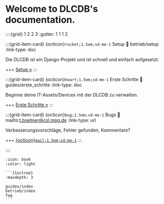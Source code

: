 # Welcome to DLCDB's documentation.


::::{grid} 1 2 2 3
:gutter: 1 1 1 2

:::{grid-item-card} {octicon}`rocket;1.5em;sd-me-1` Setup
:link: betrieb/setup
:link-type: doc

Die DLCDB ist ein Django-Projekt und ist schnell und einfach aufgesetzt.

+++
[Setup »](betrieb/setup)
:::

:::{grid-item-card} {octicon}`heart;1.5em;sd-me-1` Erste Schritte
:link: guides/erste_schritte
:link-type: doc

Beginne deine IT-Assets/Devices mit der DLCDB zu verwalten.

+++
[Erste Schritte »](guides/erste_schritte)
:::

:::{grid-item-card} {octicon}`bug;1.5em;sd-me-1` Bugs
:link: mailto:t.breitner@csl.mpg.de
:link-type: url

Verbesserungsvorschläge, Fehler gefunden, Kommentare?

+++
[{octicon}`mail;1.5em;sd-me-1`](mailto:t.breitner@csl.mpg.de)
:::

::::



`````{dropdown} Inhaltsverzeichnis
:icon: book
:color: light

```{toctree}
:maxdepth: 3

guides/index
betrieb/index
faq
```

`````
